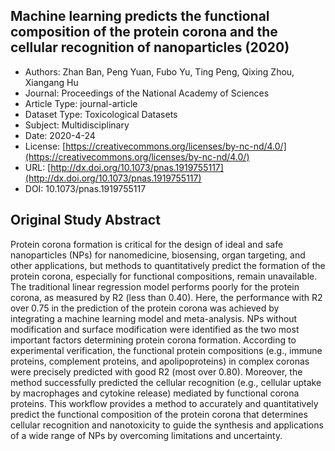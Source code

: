 
<div style="float: right; width: 200px" class='altmetric-embed' data-badge-type='donut' data-condensed='true' data-badge-details='right' data-doi="10.1073/pnas.1919755117"></div>

## Machine learning predicts the functional composition of the protein corona and the cellular recognition of nanoparticles (2020)
<script type="application/ld+json">
	{	
		"@context": {
			"bs": "https://bioschemas.org/",
			"schema": "https://schema.org/",
			"citation": "schema:citation",
			"name": "schema:name",
			"url": "schema:url",
			"variableMeasured": "schema:variableMeasured"
		},
		"variableMeasured": [
			{
				"@type": "schema:PropertyValue",
				"name": "MI-R1.3-ABSTRACT-BASIC-CHEMICAL_COMPOSITION"
			},
			{
				"@type": "schema:PropertyValue",
				"name": "MI-R1.3-ABSTRACT-BASIC-SURFACE_CHEMISTRY"
			},
			{
				"@type": "schema:PropertyValue",
				"name": "MI-R1.3-ABSTRACT-PHYSCHEM-SIZE"
			},
			{
				"@type": "schema:PropertyValue",
				"name": "MI-R1.3-ABSTRACT-PHYSCHEM-ZETA_POTENTIAL"
			},
			{
				"@type": "schema:PropertyValue",
				"name": "MI-R1.3-ABSTRACT-PHYSCHEM-SHAPE"
			}
		],
		"@type": "schema:Dataset",
		"name": "Machine learning predicts the functional composition of the protein corona and the cellular recognition of nanoparticles",
		"url": "http://dx.doi.org/10.1073/pnas.1919755117",
		"citation": "https://doi.org/10.1073/pnas.1919755117",
		"@id": "10.1073/pnas.1919755117",
		"http://purl.org/dc/terms/conformsTo": { "@type": "schema:CreativeWork", "@id": "https://bioschemas.org/profiles/Dataset/0.4-DRAFT" },
		"schema:license": "https://creativecommons.org/licenses/by-nc-nd/4.0/",
		"schema:creator": [
		  {
			"@type": "schema:Organization",
			"name": "RiskGONE"
		  }
		],
		"schema:datePublished": "2020-4-24"
	}
</script>

* Authors: Zhan Ban, Peng Yuan, Fubo Yu, Ting Peng, Qixing Zhou, Xiangang Hu
* Journal: Proceedings of the National Academy of Sciences
* Article Type: journal-article
* Dataset Type: Toxicological Datasets
* Subject: Multidisciplinary
* Date: 2020-4-24
* License: [https://creativecommons.org/licenses/by-nc-nd/4.0/](https://creativecommons.org/licenses/by-nc-nd/4.0/)
* URL: [http://dx.doi.org/10.1073/pnas.1919755117](http://dx.doi.org/10.1073/pnas.1919755117)
* DOI: 10.1073/pnas.1919755117



## Original Study Abstract

Protein corona formation is critical for the design of ideal and safe nanoparticles (NPs) for nanomedicine, biosensing, organ targeting, and other applications, but methods to quantitatively predict the formation of the protein corona, especially for functional compositions, remain unavailable. The traditional linear regression model performs poorly for the protein corona, as measured by R2 (less than 0.40). Here, the performance with R2 over 0.75 in the prediction of the protein corona was achieved by integrating a machine learning model and meta-analysis. NPs without modification and surface modification were identified as the two most important factors determining protein corona formation. According to experimental verification, the functional protein compositions (e.g., immune proteins, complement proteins, and apolipoproteins) in complex coronas were precisely predicted with good R2 (most over 0.80). Moreover, the method successfully predicted the cellular recognition (e.g., cellular uptake by macrophages and cytokine release) mediated by functional corona proteins. This workflow provides a method to accurately and quantitatively predict the functional composition of the protein corona that determines cellular recognition and nanotoxicity to guide the synthesis and applications of a wide range of NPs by overcoming limitations and uncertainty.
